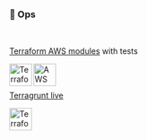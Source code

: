 ### :robot: Ops

</br>

[Terraform AWS modules](https://github.com/vistimi/terraform-aws-microservice) with tests

<img align="left" alt="Terraform" width="40px" src="https://gitlab.com/uploads/-/system/group/avatar/13943452/terraform-icon.png?width=40" /> <img align="left" alt="AWS" width="40px" src="https://upload.wikimedia.org/wikipedia/commons/9/93/Amazon_Web_Services_Logo.svg" />

</br></br>

[Terragrunt live](https://github.com/dresspeng/infrastructure-live)

<img align="left" alt="Terraform" width="40px" src="https://avatars.githubusercontent.com/u/17118990?s=280&v=4" />
